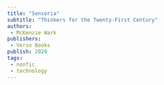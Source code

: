 ```yaml
---
title: "Sensoria"
subtitle: "Thinkers for the Twenty-First Century"
authors:
 - McKenzie Wark
publishers:
 - Verso Books
publish: 2020
tags: 
 - nonfic
 - technology
---
```




